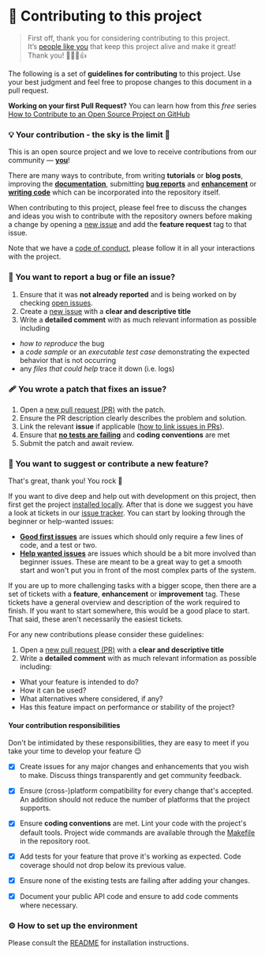 # 💁 Contributing to this project


> First off, thank you for considering contributing to this project.   
> It’s [people like you][ref-contributors] that keep this project alive and make it great!  
> Thank you! 🙏💜🎉👍

The following is a set of **guidelines for contributing** to this project. 
Use your best judgment and feel free to propose changes to this document in a pull request.

**Working on your first Pull Request?** You can learn how from this *free* series [How to Contribute to an Open Source Project on GitHub](https://egghead.io/courses/how-to-contribute-to-an-open-source-project-on-github)

### 💡 Your contribution - the sky is the limit 🌈

This is an open source project and we love to receive contributions from our community — [**you**][ref-contributors]!   

There are many ways to contribute, from writing __tutorials__ or __blog posts__, improving the [__documentation__][ref-documentation], submitting [__bug reports__][ref-issues-new] and [__enhancement__][ref-pull-request-new] or 
[__writing code__][ref-pull-request-new] which can be incorporated into the repository itself.

When contributing to this project, please feel free to discuss the changes and ideas you wish to contribute with the repository owners before making a change by opening a [new issue][ref-issues-new] and add the **feature request** tag to that issue.

Note that we have a [code of conduct][ref-code-of-conduct], please follow it in all your interactions with the project.

### 🐞 You want to report a bug or file an issue?

1. Ensure that it was **not already reported** and is being worked on by checking [open issues][ref-issues].
2. Create a [new issue][ref-issues-new] with a **clear and descriptive title**
3. Write a **detailed comment** with as much relevant information as possible including
 - *how to reproduce* the bug 
 - a *code sample* or an *executable test case* demonstrating the expected behavior that is not occurring
 - any *files that could help* trace it down (i.e. logs)
  
### 🩹 You wrote a patch that fixes an issue?

1. Open a [new pull request (PR)][ref-pull-request-new] with the patch.
2. Ensure the PR description clearly describes the problem and solution. 
3. Link the relevant **issue** if applicable ([how to link issues in PRs][ref-pull-request-how-to]).
4. Ensure that [**no tests are failing**][ref-gh-actions] and **coding conventions** are met
5. Submit the patch and await review.

### 🎁 You want to suggest or contribute a new feature?

That's great, thank you! You rock 🤘 

If you want to dive deep and help out with development on this project, then first get the project [installed locally][ref-readme]. 
After that is done we suggest you have a look at tickets in our [issue tracker][ref-issues]. 
You can start by looking through the beginner or help-wanted issues: 
 - [__Good first issues__][ref-issues-first] are issues which should only require a few lines of code, and a test or two. 
 - [__Help wanted issues__][ref-issues-help] are issues which should be a bit more involved than beginner issues. 
These are meant to be a great way to get a smooth start and won't put you in front of the most complex parts of the system.

If you are up to more challenging tasks with a bigger scope, then there are a set of tickets with a __feature__, __enhancement__ or __improvement__ tag. 
These tickets have a general overview and description of the work required to finish. 
If you want to start somewhere, this would be a good place to start. 
That said, these aren't necessarily the easiest tickets. 

For any new contributions please consider these guidelines:

1. Open a [new pull request (PR)][ref-pull-request-new] with a **clear and descriptive title**
2. Write a **detailed comment** with as much relevant information as possible including:
 - What your feature is intended to do?
 - How it can be used?
 - What alternatives where considered, if any?
 - Has this feature impact on performance or stability of the project?

#### Your contribution responsibilities

Don't be intimidated by these responsibilities, they are easy to meet if you take your time to develop your feature 😌

- [x] Create issues for any major changes and enhancements that you wish to make. Discuss things transparently and get community feedback.
- [x] Ensure (cross-)platform compatibility for every change that's accepted. An addition should not reduce the number of platforms that the project supports.
- [x] Ensure **coding conventions** are met. Lint your code with the project's default tools. Project wide commands are available through the [Makefile][ref-makefile] in the repository root.
- [x] Add tests for your feature that prove it's working as expected. Code coverage should not drop below its previous value.
- [x] Ensure none of the existing tests are failing after adding your changes.
- [x] Document your public API code and ensure to add code comments where necessary.


### ⚙️ How to set up the environment

Please consult the [README][ref-readme] for installation instructions.

<!-- REFERENCES -->

[ref-code-of-conduct]: https://github.com/fireblade-engine/ecs/blob/master/CODE_OF_CONDUCT.md
[ref-contributors]: https://github.com/fireblade-engine/ecs/graphs/contributors
[ref-documentation]: https://github.com/fireblade-engine/ecs/wiki
[ref-gh-actions]: https://github.com/fireblade-engine/ecs/actions
[ref-issues-first]: https://github.com/fireblade-engine/ecs/issues?q=is%3Aopen+is%3Aissue+label%3A"good+first+issue"
[ref-issues-help]: https://github.com/fireblade-engine/ecs/issues?q=is%3Aopen+is%3Aissue+label%3A"help+wanted"
[ref-issues-new]: https://github.com/fireblade-engine/ecs/issues/new/choose
[ref-issues]: https://github.com/fireblade-engine/ecs/issues
[ref-pull-request-how-to]: https://docs.github.com/en/github/writing-on-github/autolinked-references-and-urls
[ref-pull-request-new]: https://github.com/fireblade-engine/ecs/compare
[ref-readme]: https://github.com/fireblade-engine/ecs/blob/master/README.md
[ref-makefile]: https://github.com/fireblade-engine/ecs/blob/master/Makefile
